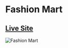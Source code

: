 # Fashion Mart

## [Live Site](https://fashion-mart.netlify.app/)

![Fashion Mart](https://github.com/mehesultana/fashion-mart.git)
